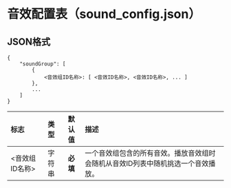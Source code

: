 # 音效配置表（sound\_config.json）



## JSON格式

```text
{
    "soundGroup": [
        {
            <音效组ID名称>: [ <音效ID名称>, <音效ID名称>, ... ]
        },
        ...
    ]
}
```

| 标志 | 类型 | 默认值 | 描述 |
| :--- | :---: | :---: | :--- |
| &lt;音效组ID名称&gt; | 字符串 | **必填** | 一个音效组包含的所有音效。播放音效组时会随机从音效ID列表中随机挑选一个音效播放。 |

